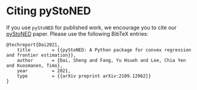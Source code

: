 # Citing pyStoNED

If you use `pyStoNED` for published work, we encourage you to cite our [pyStoNED](https://arxiv.org/abs/2109.12962) paper. Please use the following BibTeX entries:

```
@techreport{Dai2021,
	title        = {{pyStoNED: A Python package for convex regression and frontier estimation}},
	author       = {Dai, Sheng and Fang, Yu Hsueh and Lee, Chia Yen and Kuosmanen, Timo},
	year         = 2021,
	type         = {{arXiv preprint arXiv:2109.12962}}
}
```

